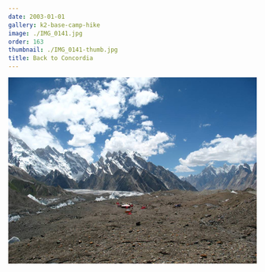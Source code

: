 ```yaml
---
date: 2003-01-01
gallery: k2-base-camp-hike
image: ./IMG_0141.jpg
order: 163
thumbnail: ./IMG_0141-thumb.jpg
title: Back to Concordia
---
```


![Back to Concordia](./IMG_0141.jpg)